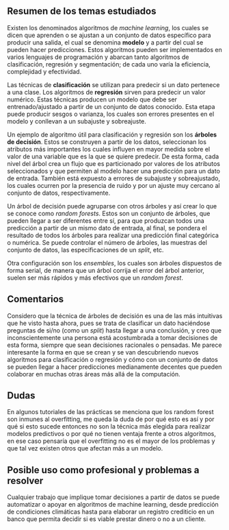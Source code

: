 ## Resumen de los temas estudiados
Existen los denominados algoritmos de *machine learning*, los cuales se dicen que aprenden o se ajustan a un conjunto de datos específico para producir una salida, el cual se denomina **modelo** y a partir del cual se pueden hacer predicciones. Estos algoritmos pueden ser implementados en varios lenguajes de programación y abarcan tanto algoritmos de clasificación, regresión y segmentación; de cada uno varía la eficiencia, complejidad y efectividad.

Las técnicas de **clasificación** se utilizan para predecir si un dato pertenece a una clase. Los algoritmos de **regresión** sirven para predecir un valor numérico. Estas técnicas producen un modelo que debe ser entrenado/ajustado a partir de un conjunto de datos conocido. Esta etapa puede producir sesgos o varianza, los cuales son errores presentes en el modelo y conllevan a un subajuste y sobreajuste.

Un ejemplo de algoritmo útil para clasificación y regresión son los **árboles de decisión**. Estos se construyen a partir de los datos, seleccionan los atributos más importantes los cuales influyen en mayor medida sobre el valor de una variable que es la que se quiere predecir. De esta forma, cada nivel del árbol crea un flujo que es particionado por valores de los atributos seleccionados y que permiten al modelo hacer una predicción para un dato de entrada. También está expuesto a errores de subajuste y sobreajustado, los cuales ocurren por la presencia de ruido y por un ajuste muy cercano al conjunto de datos, respectivamente.

Un árbol de decisión puede agruparse con otros árboles y así crear lo que se conoce como *random forests*. Estos son un conjunto de árboles, que pueden llegar a ser diferentes entre sí, para que produzcan todos una predicción a partir de un mismo dato de entrada, al final, se pondera el resultado de todos los árboles para realizar una predicción final categórica o numérica. Se puede controlar el número de árboles, las muestras del conjunto de datos, las especificaciones de un *split*, etc.

Otra configuración son los *ensembles*, los cuales son árboles dispuestos de forma serial, de manera que un árbol corrija el error del árbol anterior, suelen ser más rápidos y más efectivos que un *random forest*.

## Comentarios

Considero que la técnica de árboles de decisión es una de las más intuitivas que he visto hasta ahora, pues se trata de clasificar un dato haciéndose preguntas de si/no (como un *split*) hasta llegar a una conclusión, y creo que inconscientemente una persona está acostumbrada a tomar decisiones de esta forma, siempre que sean decisiones racionales o pensadas. Me parece interesante la forma en que se crean y se van descubriendo nuevos algoritmos para clasificación o regresión y cómo con un conjunto de datos se pueden llegar a hacer predicciones medianamente decentes que pueden colaborar en muchas otras áreas más allá de la computación. 

## Dudas

En algunos tutoriales de las prácticas se menciona que los random forest son inmunes al overfitting, me queda la duda de por qué esto es así y por qué si esto sucede entonces no son la técnica más elegida para realizar modelos predictivos o por qué no tienen ventaja frente a otros algoritmos, en ese caso pensaría que el overfitting no es el mayor de los problemas y que tal vez existen otros que afectan más a un modelo.

## Posible uso como profesional y problemas a resolver

Cualquier trabajo que implique tomar decisiones a partir de datos se puede automatizar o apoyar en algoritmos de machine learning, desde predicción de condiciones climáticas hasta para elaborar un registro crediticio en un banco que permita decidir si es viable prestar dinero o no a un cliente.

